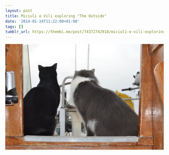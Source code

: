 ```yaml
---
layout: post
title: Miciuli e Vili exploring "The Outside"
date: '2014-01-24T11:22:00+01:00'
tags: []
tumblr_url: https://thembi.me/post/74372742918/miciuli-e-vili-exploring-the-outside
---
```

 ![](/files/tumblr_mzwi4tL6D31tq106bo1_r1_1280.jpg)  
